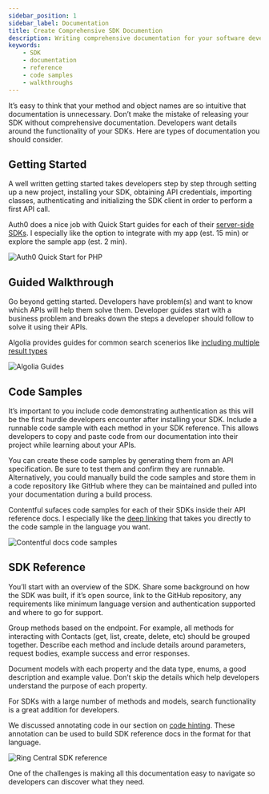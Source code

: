 ```yaml
---
sidebar_position: 1
sidebar_label: Documentation
title: Create Comprehensive SDK Documention
description: Writing comprehensive documentation for your software development kit (SDK) is critical for developers to understand your product and get the most out of it. Include an overview, SDK reference, code samples, getting started guide, and guided walkthroughs.
keywords:
    - SDK
    - documentation
    - reference
    - code samples
    - walkthroughs
---
```


It’s easy to think that your method and object names are so intuitive that documentation is unnecessary. Don’t make the mistake of releasing your SDK without comprehensive documentation. Developers want details around the functionality of your SDKs. Here are types of documentation you should consider.

## Getting Started
A well written getting started takes developers step by step through setting up a new project, installing your SDK, obtaining API credentials, importing classes, authenticating and initializing the SDK client in order to perform a first API call.

Auth0 does a nice job with Quick Start guides for each of their [server-side SDKs](https://auth0.com/docs/quickstart/backend/php). I especially like the option to integrate with my app (est. 15 min) or explore the sample app (est. 2 min).

![Auth0 Quick Start for PHP](/img/support-docs-auth0-quickstart.png)

## Guided Walkthrough
Go beyond getting started. Developers have problem(s) and want to know which APIs will help them solve them. Developer guides start with a business problem and breaks down the steps a developer should follow to solve it using their APIs. 

Algolia provides guides for common search scenerios like [including multiple result types](https://www.algolia.com/doc/ui-libraries/autocomplete/guides/including-multiple-result-types/)

![Algolia Guides](/img/support-docs-algolia-guides.png)

## Code Samples
It’s important to you include code demonstrating authentication as this will be the first hurdle developers encounter after installing your SDK. Include a runnable code sample with each method in your SDK reference. This allows developers to copy and paste code from our documentation into their project while learning about your APIs.

You can create these code samples by generating them from an API specification. Be sure to test them and confirm they are runnable. Alternatively, you could manually build the code samples and store them in a code repository like GitHub where they can be maintained and pulled into your documentation during a build process. 

Contentful sufaces code samples for each of their SDKs inside their API reference docs. I especially like the [deep linking](https://www.contentful.com/developers/docs/references/content-delivery-api/#/reference/content-types/content-model/get-the-content-model-of-a-space/console/js) that takes you directly to the code sample in the language you want.

![Contentful docs code samples](/img/support-docs-contentful-code-samples.png)

## SDK Reference
You’ll start with an overview of the SDK. Share some background on how the SDK was built, if it’s open source, link to the GitHub repository, any requirements like minimum language version and authentication supported and where to go for support. 

Group methods based on the endpoint. For example, all methods for interacting with Contacts (get, list, create, delete, etc) should be grouped together. Describe each method and include details around parameters, request bodies, example success and error responses.

Document models with each property and the data type, enums, a good description and example value. Don’t skip the details which help developers understand the purpose of each property.

For SDKs with a large number of methods and models, search functionality is a great addition for developers. 

We discussed annotating code in our section on [code hinting](/docs/best-practices/design/code-hinting). These annotation can be used to build SDK reference docs in the format for that language. 

![Ring Central SDK reference](/img/support-docs-ringcentral-javadoc.png)


One of the challenges is making all this documentation easy to navigate so developers can  discover what they need.